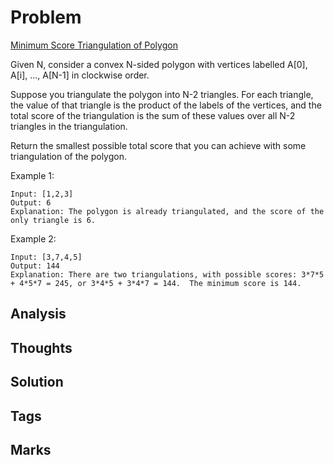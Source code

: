 # Problem
[Minimum Score Triangulation of Polygon](https://leetcode.com/problems/minimum-score-triangulation-of-polygon)

Given N, consider a convex N-sided polygon with vertices labelled A[0], A[i], ..., A[N-1] in clockwise order.

Suppose you triangulate the polygon into N-2 triangles.  For each triangle, the value of that triangle is the product of the labels of the vertices, and the total score of the triangulation is the sum of these values over all N-2 triangles in the triangulation.

Return the smallest possible total score that you can achieve with some triangulation of the polygon.

Example 1:
```
Input: [1,2,3]
Output: 6
Explanation: The polygon is already triangulated, and the score of the only triangle is 6.
```

Example 2:
```
Input: [3,7,4,5]
Output: 144
Explanation: There are two triangulations, with possible scores: 3*7*5 + 4*5*7 = 245, or 3*4*5 + 3*4*7 = 144.  The minimum score is 144.
```
## Analysis

## Thoughts

## Solution

## Tags


## Marks

[comment]: <timestamp:>